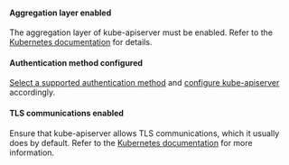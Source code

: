 #### Aggregation layer enabled

The aggregation layer of kube-apiserver must be enabled. Refer to the 
[Kubernetes documentation](https://kubernetes.io/docs/tasks/access-kubernetes-api/configure-aggregation-layer/)
for details. 

#### Authentication method configured

[Select a supported authentication method]({{site.baseurl}}/getting-started/cnx/create-user-login)
and [configure kube-apiserver](https://kubernetes.io/docs/admin/authentication/) accordingly.
  
#### TLS communications enabled

Ensure that kube-apiserver allows TLS communications, which it usually
does by default. Refer to the [Kubernetes documentation](https://kubernetes.io/docs/admin/accessing-the-api/)
for more information.
